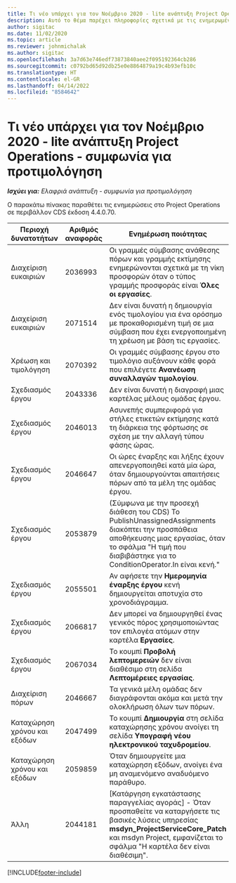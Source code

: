 ```yaml
---
title: Τι νέο υπάρχει για τον Νοέμβριο 2020 - lite ανάπτυξη Project Operations - συμφωνία για προτιμολόγηση
description: Αυτό το θέμα παρέχει πληροφορίες σχετικά με τις ενημερωμένες εκδόσεις ποιότητας που είναι διαθέσιμες στην έκδοση του Νοεμβρίου 2020 της lite ανάπτυξης του Project Operations για εφοδιασμένα σενάρια ή σενάρια βάσει παραγωγής.
author: sigitac
ms.date: 11/02/2020
ms.topic: article
ms.reviewer: johnmichalak
ms.author: sigitac
ms.openlocfilehash: 3a7d63e746edf73873840aee2f095192364cb286
ms.sourcegitcommit: c0792bd65d92db25e0e8864879a19c4b93efb10c
ms.translationtype: HT
ms.contentlocale: el-GR
ms.lasthandoff: 04/14/2022
ms.locfileid: "8584642"
---
```

# <a name="whats-new-november-2020---project-operations-lite-deployment---deal-to-proforma-invoicing"></a>Τι νέο υπάρχει για τον Νοέμβριο 2020 - lite ανάπτυξη Project Operations - συμφωνία για προτιμολόγηση

_**Ισχύει για:** Ελαφριά ανάπτυξη - συμφωνία για προτιμολόγηση_

Ο παρακάτω πίνακας παραθέτει τις ενημερώσεις στο Project Operations σε περιβάλλον CDS έκδοση 4.4.0.70.

| Περιοχή δυνατοτήτων                 | Αριθμός αναφοράς | Ενημέρωση ποιότητας                                                                                                                                                                    |
|------------------------------|------------------|-----------------------------------------------------------------------------------------------------------------------------------------------------------------------------------|
|   Διαχείριση ευκαιριών       | 2036993          | Οι γραμμές σύμβασης ανάθεσης πόρων και γραμμής εκτίμησης ενημερώνονται σχετικά με τη νίκη προσφορών όταν ο τύπος γραμμής προσφοράς είναι **Όλες οι εργασίες**.                                                 |
|   Διαχείριση ευκαιριών       | 2071514          | Δεν είναι δυνατή η δημιουργία ενός τιμολογίου για ένα ορόσημο με προκαθορισμένη τιμή σε μια σύμβαση που έχει ενεργοποιημένη τη χρέωση με βάση τις εργασίες.                                                                          |
| Χρέωση και τιμολόγηση          | 2070392          | Οι γραμμές σύμβασης έργου στο τιμολόγιο αυξάνουν κάθε φορά που επιλέγετε **Ανανέωση συναλλαγών τιμολογίου**.                                                                       |
| Σχεδιασμός έργου             | 2043336          | Δεν είναι δυνατή η διαγραφή μιας καρτέλας μέλους ομάδας έργου.                                                                                                                                    |
| Σχεδιασμός έργου             | 2046013          | Ασυνεπής συμπεριφορά για στήλες ετικετών εκτίμησης κατά τη διάρκεια της φόρτωσης σε σχέση με την αλλαγή τύπου φάσης ώρας.                                                                                   |
| Σχεδιασμός έργου             | 2046647          | Οι ώρες έναρξης και λήξης έχουν απενεργοποιηθεί κατά μία ώρα, όταν δημιουργούνται απαιτήσεις πόρων από τα μέλη της ομάδας έργου.                                                                      |
| Σχεδιασμός έργου             | 2053879          | (Σύμφωνα με την προσεχή διάθεση του CDS) Το PublishUnassignedAssignments διακόπτει την προσπάθεια αποθήκευσης μιας εργασίας, όταν το σφάλμα "Η τιμή που διαβιβάστηκε για το ConditionOperator.In είναι κενή." |
| Σχεδιασμός έργου             | 2055501          | Αν αφήσετε την **Ημερομηνία έναρξης έργου** κενή δημιουργείται αποτυχία στο χρονοδιάγραμμα.                                                                                                      |
| Σχεδιασμός έργου             | 2066817          | Δεν μπορεί να δημιουργηθεί ένας γενικός πόρος χρησιμοποιώντας τον επιλογέα ατόμων στην καρτέλα **Εργασίες**.                                                                                               |
| Σχεδιασμός έργου             | 2067034          | Το κουμπί **Προβολή λεπτομερειών** δεν είναι διαθέσιμο στη σελίδα **Λεπτομέρειες εργασίας**.                                                                                                         |
| Διαχείριση πόρων          | 2046667          | Τα γενικά μέλη ομάδας δεν διαγράφονται ακόμα και μετά την ολοκλήρωση όλων των πόρων.                                                                                                     |
| Καταχώρηση χρόνου και εξόδων | 2047499          | Το κουμπί **Δημιουργία** στη σελίδα καταχώρησης χρόνου ανοίγει τη σελίδα **Υπογραφή νέου ηλεκτρονικού ταχυδρομείου**.                                                                                               |
| Καταχώρηση χρόνου και εξόδων | 2059859          | Όταν δημιουργείτε μια καταχώρηση εξόδων, ανοίγει ένα μη αναμενόμενο αναδυόμενο παράθυρο.                                                                                                                         |
| Άλλη                        | 2044181          | [Κατάργηση εγκατάστασης παραγγελίας αγοράς] - Όταν προσπαθείτε να καταργήσετε τις βασικές λύσεις υπηρεσίας **msdyn_ProjectServiceCore_Patch** και msdyn Project, εμφανίζεται το σφάλμα "Η καρτέλα δεν είναι διαθέσιμη".        |


[!INCLUDE[footer-include](../../includes/footer-banner.md)]